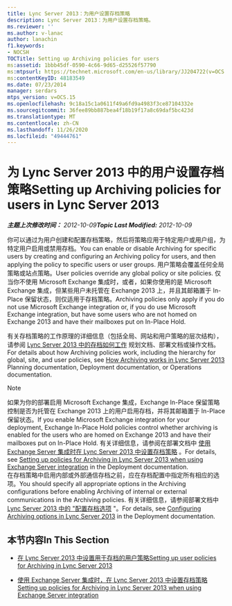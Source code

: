 ```yaml
---
title: Lync Server 2013：为用户设置存档策略
description: Lync Server 2013：为用户设置存档策略。
ms.reviewer: ''
ms.author: v-lanac
author: lanachin
f1.keywords:
- NOCSH
TOCTitle: Setting up Archiving policies for users
ms:assetid: 1bbb45df-0590-4c66-9d65-d25526f57790
ms:mtpsurl: https://technet.microsoft.com/en-us/library/JJ204722(v=OCS.15)
ms:contentKeyID: 48183549
ms.date: 07/23/2014
manager: serdars
mtps_version: v=OCS.15
ms.openlocfilehash: 9c18a15c1a0611f49a6fd9a4983f3ce87104332e
ms.sourcegitcommit: 36fee89bb887bea4f18b19f17a8c69daf5bc423d
ms.translationtype: MT
ms.contentlocale: zh-CN
ms.lasthandoff: 11/26/2020
ms.locfileid: "49444761"
---
```

# <a name="setting-up-archiving-policies-for-users-in-lync-server-2013"></a><span data-ttu-id="15e90-103">为 Lync Server 2013 中的用户设置存档策略</span><span class="sxs-lookup"><span data-stu-id="15e90-103">Setting up Archiving policies for users in Lync Server 2013</span></span>

<div data-xmlns="http://www.w3.org/1999/xhtml">

<div class="topic" data-xmlns="http://www.w3.org/1999/xhtml" data-msxsl="urn:schemas-microsoft-com:xslt" data-cs="https://msdn.microsoft.com/">

<div data-asp="https://msdn2.microsoft.com/asp">



</div>

<div id="mainSection">

<div id="mainBody"><span data-ttu-id="15e90-104">

<span> </span></span><span class="sxs-lookup"><span data-stu-id="15e90-104">

<span> </span></span></span>

<span data-ttu-id="15e90-105">_**主题上次修改时间：** 2012-10-09_</span><span class="sxs-lookup"><span data-stu-id="15e90-105">_**Topic Last Modified:** 2012-10-09_</span></span>

<span data-ttu-id="15e90-106">你可以通过为用户创建和配置存档策略，然后将策略应用于特定用户或用户组，为特定用户启用或禁用存档。</span><span class="sxs-lookup"><span data-stu-id="15e90-106">You can enable or disable Archiving for specific users by creating and configuring an Archiving policy for users, and then applying the policy to specific users or user groups.</span></span> <span data-ttu-id="15e90-107">用户策略会覆盖任何全局策略或站点策略。</span><span class="sxs-lookup"><span data-stu-id="15e90-107">User policies override any global policy or site policies.</span></span> <span data-ttu-id="15e90-108">仅当你不使用 Microsoft Exchange 集成时，或者，如果你使用的是 Microsoft Exchange 集成，但某些用户未托管在 Exchange 2013 上，并且其邮箱置于 In-Place 保留状态，则仅适用于存档策略。</span><span class="sxs-lookup"><span data-stu-id="15e90-108">Archiving policies only apply if you do not use Microsoft Exchange integration or, if you do use Microsoft Exchange integration, but have some users who are not homed on Exchange 2013 and have their mailboxes put on In-Place Hold.</span></span>

<span data-ttu-id="15e90-109">有关存档策略的工作原理的详细信息（包括全局、网站和用户策略的层次结构），请参阅 [Lync Server 2013 中的存档如何工作](lync-server-2013-how-archiving-works.md) 规划文档、部署文档或操作文档。</span><span class="sxs-lookup"><span data-stu-id="15e90-109">For details about how Archiving policies work, including the hierarchy for global, site, and user policies, see [How Archiving works in Lync Server 2013](lync-server-2013-how-archiving-works.md) Planning documentation, Deployment documentation, or Operations documentation.</span></span>

<div>


> [!NOTE]  
> <span data-ttu-id="15e90-110">如果为你的部署启用 Microsoft Exchange 集成，Exchange In-Place 保留策略控制是否为托管在 Exchange 2013 上的用户启用存档，并将其邮箱置于 In-Place 保留状态。</span><span class="sxs-lookup"><span data-stu-id="15e90-110">If you enable Microsoft Exchange integration for your deployment, Exchange In-Place Hold policies control whether archiving is enabled for the users who are homed on Exchange 2013 and have their mailboxes put on In-Place Hold.</span></span> <span data-ttu-id="15e90-111">有关详细信息，请参阅在部署文档中 <A href="lync-server-2013-setting-up-policies-for-archiving-when-using-exchange-server-integration.md">使用 Exchange Server 集成时在 Lync Server 2013 中设置存档策略</A> 。</span><span class="sxs-lookup"><span data-stu-id="15e90-111">For details, see <A href="lync-server-2013-setting-up-policies-for-archiving-when-using-exchange-server-integration.md">Setting up policies for Archiving in Lync Server 2013 when using Exchange Server integration</A> in the Deployment documentation.</span></span><BR><span data-ttu-id="15e90-112">在存档策略中启用内部或外部通信存档之前，应在存档配置中指定所有相应的选项。</span><span class="sxs-lookup"><span data-stu-id="15e90-112">You should specify all appropriate options in the Archiving configurations before enabling Archiving of internal or external communications in the Archiving policies.</span></span> <span data-ttu-id="15e90-113">有关详细信息，请参阅部署文档中 <A href="lync-server-2013-configuring-archiving-options.md">Lync Server 2013 中的 "配置存档选项</A> "。</span><span class="sxs-lookup"><span data-stu-id="15e90-113">For details, see <A href="lync-server-2013-configuring-archiving-options.md">Configuring Archiving options in Lync Server 2013</A> in the Deployment documentation.</span></span>



</div>

<div>

## <a name="in-this-section"></a><span data-ttu-id="15e90-114">本节内容</span><span class="sxs-lookup"><span data-stu-id="15e90-114">In This Section</span></span>

  - [<span data-ttu-id="15e90-115">在 Lync Server 2013 中设置用于存档的用户策略</span><span class="sxs-lookup"><span data-stu-id="15e90-115">Setting up user policies for Archiving in Lync Server 2013</span></span>](lync-server-2013-setting-up-user-policies-for-archiving-in-lync-server.md)

  - [<span data-ttu-id="15e90-116">使用 Exchange Server 集成时，在 Lync Server 2013 中设置存档策略</span><span class="sxs-lookup"><span data-stu-id="15e90-116">Setting up policies for Archiving in Lync Server 2013 when using Exchange Server integration</span></span>](lync-server-2013-setting-up-policies-for-archiving-when-using-exchange-server-integration.md)

<span data-ttu-id="15e90-117"></div>

</div>

<span> </span>

</div>

</div>

</span><span class="sxs-lookup"><span data-stu-id="15e90-117"></div>

</div>

<span> </span>

</div>

</div>

</span></span></div>

